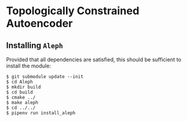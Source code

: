 # Topologically Constrained Autoencoder

## Installing `Aleph`

Provided that all dependencies are satisfied, this should be sufficient
to install the module:

    $ git submodule update --init
    $ cd Aleph
    $ mkdir build
    $ cd build
    $ cmake ../
    $ make aleph
    $ cd ../../
    $ pipenv run install_aleph
